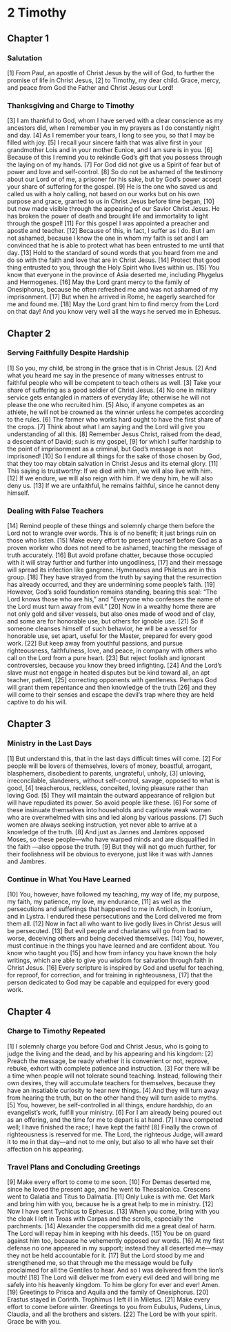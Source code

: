 # 2 Timothy

## Chapter 1


### Salutation

[1] From Paul, an apostle of Christ Jesus by the will of God, to further the promise of life in Christ Jesus,
[2] to Timothy, my dear child. Grace, mercy, and peace from God the Father and Christ Jesus our Lord!

### Thanksgiving and Charge to Timothy

[3] I am thankful to God, whom I have served with a clear conscience as my ancestors did, when I remember you in my prayers as I do constantly night and day.
[4] As I remember your tears, I long to see you, so that I may be filled with joy.
[5] I recall your sincere faith that was alive first in your grandmother Lois and in your mother Eunice, and I am sure is in you.
[6] Because of this I remind you to rekindle God’s gift that you possess through the laying on of my hands.
[7] For God did not give us a Spirit of fear but of power and love and self-control.
[8] So do not be ashamed of the testimony about our Lord or of me, a prisoner for his sake, but by God’s power accept your share of suffering for the gospel.
[9] He is the one who saved us and called us with a holy calling, not based on our works but on his own purpose and grace, granted to us in Christ Jesus before time began,
[10] but now made visible through the appearing of our Savior Christ Jesus. He has broken the power of death and brought life and immortality to light through the gospel!
[11] For this gospel I was appointed a preacher and apostle and teacher.
[12] Because of this, in fact, I suffer as I do. But I am not ashamed, because I know the one in whom my faith is set and I am convinced that he is able to protect what has been entrusted to me until that day.
[13] Hold to the standard of sound words that you heard from me and do so with the faith and love that are in Christ Jesus.
[14] Protect that good thing entrusted to you, through the Holy Spirit who lives within us.
[15] You know that everyone in the province of Asia deserted me, including Phygelus and Hermogenes.
[16] May the Lord grant mercy to the family of Onesiphorus, because he often refreshed me and was not ashamed of my imprisonment.
[17] But when he arrived in Rome, he eagerly searched for me and found me.
[18] May the Lord grant him to find mercy from the Lord on that day! And you know very well all the ways he served me in Ephesus.

## Chapter 2


### Serving Faithfully Despite Hardship

[1] So you, my child, be strong in the grace that is in Christ Jesus.
[2] And what you heard me say in the presence of many witnesses entrust to faithful people who will be competent to teach others as well.
[3] Take your share of suffering as a good soldier of Christ Jesus.
[4] No one in military service gets entangled in matters of everyday life; otherwise he will not please the one who recruited him.
[5] Also, if anyone competes as an athlete, he will not be crowned as the winner unless he competes according to the rules.
[6] The farmer who works hard ought to have the first share of the crops.
[7] Think about what I am saying and the Lord will give you understanding of all this.
[8] Remember Jesus Christ, raised from the dead, a descendant of David; such is my gospel,
[9] for which I suffer hardship to the point of imprisonment as a criminal, but God’s message is not imprisoned!
[10] So I endure all things for the sake of those chosen by God, that they too may obtain salvation in Christ Jesus and its eternal glory.
[11] This saying is trustworthy:
If we died with him, we will also live with him.
[12] If we endure, we will also reign with him.
If we deny him, he will also deny us.
[13] If we are unfaithful, he remains faithful, since he cannot deny himself.

### Dealing with False Teachers

[14] Remind people of these things and solemnly charge them before the Lord not to wrangle over words. This is of no benefit; it just brings ruin on those who listen.
[15] Make every effort to present yourself before God as a proven worker who does not need to be ashamed, teaching the message of truth accurately.
[16] But avoid profane chatter, because those occupied with it will stray further and further into ungodliness,
[17] and their message will spread its infection like gangrene. Hymenaeus and Philetus are in this group.
[18] They have strayed from the truth by saying that the resurrection has already occurred, and they are undermining some people’s faith.
[19] However, God’s solid foundation remains standing, bearing this seal: “The Lord knows those who are his,” and “Everyone who confesses the name of the Lord must turn away from evil.”
[20] Now in a wealthy home there are not only gold and silver vessels, but also ones made of wood and of clay, and some are for honorable use, but others for ignoble use.
[21] So if someone cleanses himself of such behavior, he will be a vessel for honorable use, set apart, useful for the Master, prepared for every good work.
[22] But keep away from youthful passions, and pursue righteousness, faithfulness, love, and peace, in company with others who call on the Lord from a pure heart.
[23] But reject foolish and ignorant controversies, because you know they breed infighting.
[24] And the Lord’s slave must not engage in heated disputes but be kind toward all, an apt teacher, patient,
[25] correcting opponents with gentleness. Perhaps God will grant them repentance and then knowledge of the truth
[26] and they will come to their senses and escape the devil’s trap where they are held captive to do his will.

## Chapter 3


### Ministry in the Last Days

[1] But understand this, that in the last days difficult times will come.
[2] For people will be lovers of themselves, lovers of money, boastful, arrogant, blasphemers, disobedient to parents, ungrateful, unholy,
[3] unloving, irreconcilable, slanderers, without self-control, savage, opposed to what is good,
[4] treacherous, reckless, conceited, loving pleasure rather than loving God.
[5] They will maintain the outward appearance of religion but will have repudiated its power. So avoid people like these.
[6] For some of these insinuate themselves into households and captivate weak women who are overwhelmed with sins and led along by various passions.
[7] Such women are always seeking instruction, yet never able to arrive at a knowledge of the truth.
[8] And just as Jannes and Jambres opposed Moses, so these people—who have warped minds and are disqualified in the faith —also oppose the truth.
[9] But they will not go much further, for their foolishness will be obvious to everyone, just like it was with Jannes and Jambres.

### Continue in What You Have Learned

[10] You, however, have followed my teaching, my way of life, my purpose, my faith, my patience, my love, my endurance,
[11] as well as the persecutions and sufferings that happened to me in Antioch, in Iconium, and in Lystra. I endured these persecutions and the Lord delivered me from them all.
[12] Now in fact all who want to live godly lives in Christ Jesus will be persecuted.
[13] But evil people and charlatans will go from bad to worse, deceiving others and being deceived themselves.
[14] You, however, must continue in the things you have learned and are confident about. You know who taught you
[15] and how from infancy you have known the holy writings, which are able to give you wisdom for salvation through faith in Christ Jesus.
[16] Every scripture is inspired by God and useful for teaching, for reproof, for correction, and for training in righteousness,
[17] that the person dedicated to God may be capable and equipped for every good work.

## Chapter 4


### Charge to Timothy Repeated

[1] I solemnly charge you before God and Christ Jesus, who is going to judge the living and the dead, and by his appearing and his kingdom:
[2] Preach the message, be ready whether it is convenient or not, reprove, rebuke, exhort with complete patience and instruction.
[3] For there will be a time when people will not tolerate sound teaching. Instead, following their own desires, they will accumulate teachers for themselves, because they have an insatiable curiosity to hear new things.
[4] And they will turn away from hearing the truth, but on the other hand they will turn aside to myths.
[5] You, however, be self-controlled in all things, endure hardship, do an evangelist’s work, fulfill your ministry.
[6] For I am already being poured out as an offering, and the time for me to depart is at hand.
[7] I have competed well; I have finished the race; I have kept the faith!
[8] Finally the crown of righteousness is reserved for me. The Lord, the righteous Judge, will award it to me in that day—and not to me only, but also to all who have set their affection on his appearing.

### Travel Plans and Concluding Greetings

[9] Make every effort to come to me soon.
[10] For Demas deserted me, since he loved the present age, and he went to Thessalonica. Crescens went to Galatia and Titus to Dalmatia.
[11] Only Luke is with me. Get Mark and bring him with you, because he is a great help to me in ministry.
[12] Now I have sent Tychicus to Ephesus.
[13] When you come, bring with you the cloak I left in Troas with Carpas and the scrolls, especially the parchments.
[14] Alexander the coppersmith did me a great deal of harm. The Lord will repay him in keeping with his deeds.
[15] You be on guard against him too, because he vehemently opposed our words.
[16] At my first defense no one appeared in my support; instead they all deserted me—may they not be held accountable for it.
[17] But the Lord stood by me and strengthened me, so that through me the message would be fully proclaimed for all the Gentiles to hear. And so I was delivered from the lion’s mouth!
[18] The Lord will deliver me from every evil deed and will bring me safely into his heavenly kingdom. To him be glory for ever and ever! Amen.
[19] Greetings to Prisca and Aquila and the family of Onesiphorus.
[20] Erastus stayed in Corinth. Trophimus I left ill in Miletus.
[21] Make every effort to come before winter. Greetings to you from Eubulus, Pudens, Linus, Claudia, and all the brothers and sisters.
[22] The Lord be with your spirit. Grace be with you.
